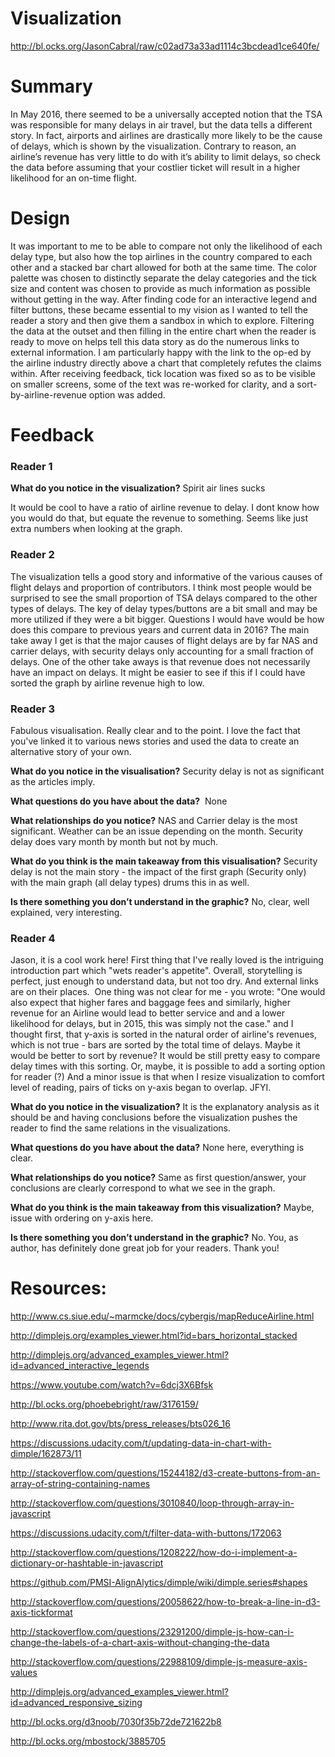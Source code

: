 ﻿# Visualization
http://bl.ocks.org/JasonCabral/raw/c02ad73a33ad1114c3bcdead1ce640fe/

# Summary
In May 2016, there seemed to be a universally accepted notion that the TSA was responsible for many delays in air travel, but the data tells a different story. In fact, airports and airlines are drastically more likely to be the cause of delays, which is shown by the visualization. Contrary to reason, an airline’s revenue has very little to do with it’s ability to limit delays, so check the data before assuming that your costlier ticket will result in a higher likelihood for an on-time flight.


# Design
It was important to me to be able to compare not only the likelihood of each delay type, but also how the top airlines in the country compared to each other and a stacked bar chart allowed for both at the same time.  The color palette was chosen to distinctly separate the delay categories and the tick size and content was chosen to provide as much information as possible without getting in the way. After finding code for an interactive legend and filter buttons, these became essential to my vision as I wanted to tell the reader a story and then give them a sandbox in which to explore. Filtering the data at the outset and then filling in the entire chart when the reader is ready to move on helps tell this data story as do the numerous links to external information. I am particularly happy with the link to the op-ed by the airline industry directly above a chart that completely refutes the claims within. After receiving feedback, tick location was fixed so as to be visible on smaller screens, some of the text was re-worked for clarity, and a sort-by-airline-revenue option was added.


# Feedback

### Reader 1
**What do you notice in the visualization?**
Spirit air lines sucks

It would be cool to have a ratio of airline revenue to delay. I dont know how you would do that, but equate the revenue to something. Seems like just extra numbers when looking at the graph.

### Reader 2
The visualization tells a good story and informative of the various causes of flight delays and proportion of contributors. I think most people would be surprised to see the small proportion of TSA delays compared to the other types of delays. The key of delay types/buttons are a bit small and may be more utilized if they were a bit bigger. Questions I would have would be how does this compare to previous years and current data in 2016?  The main take away I get is that the major causes of flight delays are by far NAS and carrier delays, with security delays only accounting for a small fraction of delays. One of the other take aways is that revenue does not necessarily have an impact on delays.  It might be easier to see if this if I could have sorted the graph by airline revenue high to low.

### Reader 3
Fabulous visualisation. Really clear and to the point. I love the fact that you've linked it to various news stories and used the data to create an alternative story of your own.

**What do you notice in the visualisation?** 
Security delay is not as significant as the articles imply.

**What questions do you have about the data?** 
None

**What relationships do you notice?**
NAS and Carrier delay is the most significant. Weather can be an issue depending on the month. Security delay does vary month by month but not by much.

**What do you think is the main takeaway from this visualisation?**
Security delay is not the main story - the impact of the first graph (Security only) with the main graph (all delay types) drums this in as well.

**Is there something you don’t understand in the graphic?** 
No, clear, well explained, very interesting.

### Reader 4
Jason, it is a cool work here! First thing that I've really loved is the intriguing introduction part which "wets reader's appetite". Overall, storytelling is perfect, just enough to understand data, but not too dry. And external links are on their places. 
One thing was not clear for me - you wrote: "One would also expect that higher fares and baggage fees and similarly, higher revenue for an Airline would lead to better service and and a lower likelihood for delays, but in 2015, this was simply not the case." and I thought first, that y-axis is sorted in the natural order of airline's revenues, which is not true - bars are sorted by the total time of delays. Maybe it would be better to sort by revenue? It would be still pretty easy to compare delay times with this sorting. Or, maybe, it is possible to add a sorting option for reader (?)
 And a minor issue is that when I resize visualization to comfort level of reading, pairs of ticks on y-axis began to overlap. JFYI.


**What do you notice in the visualization?**
It is the explanatory analysis as it should be and having conclusions before the visualization pushes the reader to find the same relations in the visualizations.

**What questions do you have about the data?**
None here, everything is clear.

**What relationships do you notice?**
Same as first question/answer, your conclusions are clearly correspond to what we see in the graph.

**What do you think is the main takeaway from this visualization?**
Maybe, issue with ordering on y-axis here.

**Is there something you don’t understand in the graphic?**
No. You, as author, has definitely done great job for your readers. Thank you! 

# Resources:

http://www.cs.siue.edu/~marmcke/docs/cybergis/mapReduceAirline.html

http://dimplejs.org/examples_viewer.html?id=bars_horizontal_stacked

http://dimplejs.org/advanced_examples_viewer.html?id=advanced_interactive_legends

https://www.youtube.com/watch?v=6dcj3X6Bfsk

http://bl.ocks.org/phoebebright/raw/3176159/

http://www.rita.dot.gov/bts/press_releases/bts026_16

https://discussions.udacity.com/t/updating-data-in-chart-with-dimple/162873/11

http://stackoverflow.com/questions/15244182/d3-create-buttons-from-an-array-of-string-containing-names

http://stackoverflow.com/questions/3010840/loop-through-array-in-javascript

https://discussions.udacity.com/t/filter-data-with-buttons/172063

http://stackoverflow.com/questions/1208222/how-do-i-implement-a-dictionary-or-hashtable-in-javascript

https://github.com/PMSI-AlignAlytics/dimple/wiki/dimple.series#shapes

http://stackoverflow.com/questions/20058622/how-to-break-a-line-in-d3-axis-tickformat

http://stackoverflow.com/questions/23291200/dimple-js-how-can-i-change-the-labels-of-a-chart-axis-without-changing-the-data

http://stackoverflow.com/questions/22988109/dimple-js-measure-axis-values

http://dimplejs.org/advanced_examples_viewer.html?id=advanced_responsive_sizing

http://bl.ocks.org/d3noob/7030f35b72de721622b8

http://bl.ocks.org/mbostock/3885705